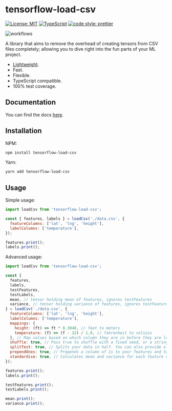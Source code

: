 # tensorflow-load-csv

[![License: MIT](https://img.shields.io/badge/License-MIT-yellow.svg)](https://opensource.org/licenses/MIT)
[![TypeScript](https://img.shields.io/badge/%3C%2F%3E-TypeScript-%230074c1.svg)](http://www.typescriptlang.org/)
[![code style: prettier](https://img.shields.io/badge/code_style-prettier-f8bc45.svg)](https://github.com/prettier/prettier)

![workflows](https://github.com/isair/tensorflow-load-csv/workflows/Release/badge.svg?branch=master)

A library that aims to remove the overhead of creating tensors from CSV files completely; allowing you to dive right into the fun parts of your ML project.

- [Lightweight](https://bundlephobia.com/result?p=tensorflow-load-csv).
- Fast.
- Flexible.
- TypeScript compatible.
- 100% test coverage.

## Documentation

You can find the docs [here](https://barissencan.com/tensorflow-load-csv/).

## Installation

NPM:

```sh
npm install tensorflow-load-csv
```

Yarn:

```sh
yarn add tensorflow-load-csv
```

## Usage

Simple usage:

```js
import loadCsv from 'tensorflow-load-csv';

const { features, labels } = loadCsv('./data.csv', {
  featureColumns: ['lat', 'lng', 'height'],
  labelColumns: ['temperature'],
});

features.print();
labels.print();
```

Advanced usage:

```js
import loadCsv from 'tensorflow-load-csv';

const {
  features,
  labels,
  testFeatures,
  testLabels,
  mean, // tensor holding mean of features, ignores testFeatures
  variance, // tensor holding variance of features, ignores testFeatures
} = loadCsv('./data.csv', {
  featureColumns: ['lat', 'lng', 'height'],
  labelColumns: ['temperature'],
  mappings: {
    height: (ft) => ft * 0.3048, // feet to meters
    temperature: (f) => (f - 32) / 1.8, // fahrenheit to celsius
  }, // Map values based on which column they are in before they are loaded into tensors.
  shuffle: true, // Pass true to shuffle with a fixed seed, or a string to use it as a seed for the shuffling.
  splitTest: true, // Splits your data in half. You can also provide a certain row count for the test data, or a percentage string (e.g. 10%).
  prependOnes: true, // Prepends a column of 1s to your features and testFeatures tensors, useful for linear regression.
  standardise: true, // Calculates mean and variance for each feature column using data only in features, then standardises the values in features and testFeatures. Does not touch labels.
});

features.print();
labels.print();

testFeatures.print();
testLabels.print();

mean.print();
variance.print();
```

